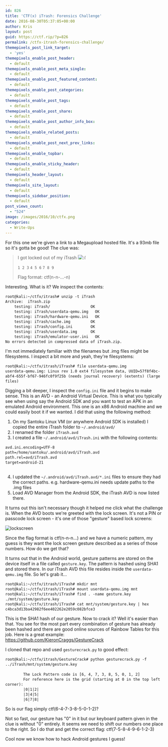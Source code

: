 ```yaml
---
id: 826
title: 'CTF(x) iTrash: Forensics Challenge'
date: 2016-08-30T05:37:05+00:00
author: Kris
layout: post
guid: https://ctf.rip/?p=826
permalink: /ctfx-itrash-forensics-challenge/
themepixels_post_link_target:
  - 'yes'
themepixels_enable_post_header:
  - default
themepixels_enable_post_meta_single:
  - default
themepixels_enable_post_featured_content:
  - default
themepixels_enable_post_categories:
  - default
themepixels_enable_post_tags:
  - default
themepixels_enable_post_share:
  - default
themepixels_enable_post_author_info_box:
  - default
themepixels_enable_related_posts:
  - default
themepixels_enable_post_next_prev_links:
  - default
themepixels_enable_topbar:
  - default
themepixels_enable_sticky_header:
  - default
themepixels_header_layout:
  - default
themepixels_site_layout:
  - default
themepixels_sidebar_position:
  - default
post_views_count:
  - "524"
image: /images/2016/10/ctfx.png
categories:
  - Write-Ups
---
```

For this one we're given a link to a Megaupload hosted file. It's a 93mb file so it's gotta be good! The clue was:

> I got locked out of my iTrash <img src="http://ctf.rip/wp-content/plugins/classic-smilies/img/icon_sad.gif" alt=":(" class="wp-smiley" style="height: 1em; max-height: 1em;" />
> 
> `1 2 3`
> `4 5 6`
> `7 8 9`
> 
> Flag format: ctf(n-n-...-n)

Interesting. What is it? We inspect the contents: 
```
root@kali:~/ctfx/itrash# unzip -t iTrash
Archive:  iTrash.zip
    testing: iTrash/                  OK
    testing: iTrash/userdata-qemu.img   OK
    testing: iTrash/hardware-qemu.ini   OK
    testing: iTrash/cache.img         OK
    testing: iTrash/config.ini        OK
    testing: iTrash/userdata.img      OK
    testing: iTrash/emulator-user.ini   OK
No errors detected in compressed data of iTrash.zip.

```
 

I'm not immediately familiar with the filenames but .img files might be filesystems. I inspect a bit more and yeah, they're filesystems: 
```
root@kali:~/ctfx/itrash/iTrash# file userdata-qemu.img 
userdata-qemu.img: Linux rev 1.0 ext4 filesystem data, UUID=57f8f4bc-abf4-655f-bf67-946fc0f9f25b (needs journal recovery) (extents) (large files)
```
 

Digging a bit deeper, I inspect the `config.ini` file and it begins to make sense. This is an AVD - an Android Virtual Device. This is what you typically see when using say the Android SDK and you want to test an APK in an emulated Android environment. This one is an x86 Android machine and we could easily boot it if we wanted. I did that using the following method:

  1. On my Santoku Linux VM (or anywhere Android SDK is installed) I copied the entire iTrash folder to `~/.android/avd/`
  2. I renamed the folder `iTrash.avd`
  3. I created a file `~/.android/avd/iTrash.ini` with the following contents:
  
    
```
avd.ini.encoding=UTF-8
path=/home/santoku/.android/avd/iTrash.avd
path.rel=avd/iTrash.avd
target=android-21
    
```

  4. I updated the `~/.android/avd/iTrash.avd/*.ini` files to ensure they had the correct paths. e.g. hardware-qemu.ini needs update paths to the .img files
  5. Load AVD Manager from the Android SDK, the iTrash AVD is now listed there.

It turns out this isn't necessary though it helped me click what the challenge is. When the AVD boots we're greeted with the lock screen. It's not a PIN or passcode lock screen - it's one of those "gesture" based lock screens:

<img src="/images/2016/10/lockscreen.png" alt="lockscreen" width="1250" height="963" class="alignnone size-full wp-image-828" srcset="/images/2016/10/lockscreen.png 1250w, /images/2016/10/lockscreen-300x231.png 300w, /images/2016/10/lockscreen-768x592.png 768w, /images/2016/10/lockscreen-1024x789.png 1024w" sizes="(max-width: 1250px) 100vw, 1250px" />

Since the flag format is ctf(n-n-n...) and we have a numeric pattern, my guess is they want the lock screen gesture described as a series of those numbers. How do we get that?

It turns out that in the Android world, gesture patterns are stored on the device itself in a file called `gesture.key`. The pattern is hashed using SHA1 and stored there. In our iTrash AVD this file resides inside the `userdata-qemu.img` file. So let's grab it... 
```
root@kali:~/ctfx/itrash/iTrash# mkdir mnt
root@kali:~/ctfx/itrash/iTrash# mount userdata-qemu.img mnt
root@kali:~/ctfx/itrash/iTrash# find . -name gesture.key
./mnt/system/gesture.key
root@kali:~/ctfx/itrash/iTrash# cat mnt/system/gesture.key | hex
c4bca3d13ba42982f6ee402262e2059c082bfce3

```
 

This is the SHA1 hash of our gesture. Now to crack it? Well it's easier than that. You see for the most part every combination of gesture has already been hashed and there are good online sources of Rainbow Tables for this job. Here is a great example: <https://github.com/KieronCraggs/GestureCrack>

I cloned that repo and used `gesturecrack.py` to good effect: 
```
root@kali:~/ctfx/itrash/GestureCrack# python gesturecrack.py -f ../iTrash/mnt/system/gesture.key
   
        The Lock Pattern code is [6, 4, 7, 3, 8, 5, 0, 1, 2]
        For reference here is the grid (starting at 0 in the top left corner):
        |0|1|2|
        |3|4|5|
        |6|7|8| 
```
 

So is our flag simply ctf(6-4-7-3-8-5-0-1-2)?

Not so fast, our gesture has "0" in it but our keyboard pattern given in the clue is without "0" entirely. It seems we need to shift our numbers one place to the right. So I do that and get the correct flag: ctf(7-5-8-4-9-6-1-2-3)

Cool now we know how to hack Android gestures I guess!